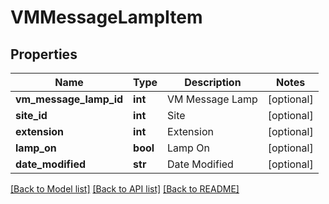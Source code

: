 # VMMessageLampItem

## Properties
Name | Type | Description | Notes
------------ | ------------- | ------------- | -------------
**vm_message_lamp_id** | **int** | VM Message Lamp | [optional] 
**site_id** | **int** | Site | [optional] 
**extension** | **int** | Extension | [optional] 
**lamp_on** | **bool** | Lamp On | [optional] 
**date_modified** | **str** | Date Modified | [optional] 

[[Back to Model list]](../README.md#documentation-for-models) [[Back to API list]](../README.md#documentation-for-api-endpoints) [[Back to README]](../README.md)


